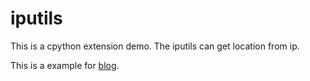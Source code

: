 # iputils
This is a cpython extension demo. The iputils can get location from ip.

This is a example for [blog](http://icejoywoo.github.io/python/2015/10/30/intro-of-extending-cpython.html).
